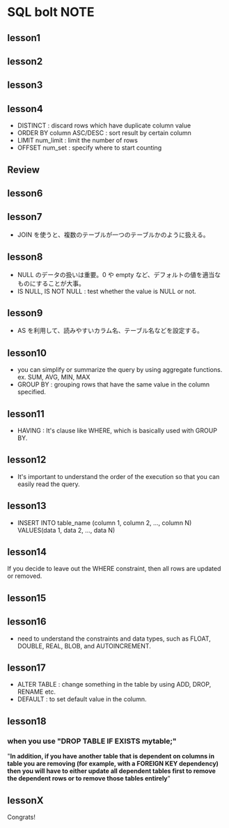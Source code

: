 # SQL bolt NOTE

## lesson1

## lesson2

## lesson3

## lesson4

- DISTINCT : discard rows which have duplicate column value
- ORDER BY column ASC/DESC : sort result by certain column
- LIMIT num_limit : limit the number of rows
- OFFSET num_set : specify where to start counting

## Review

## lesson6

## lesson7

- JOIN を使うと、複数のテーブルが一つのテーブルかのように扱える。

## lesson8

- NULL のデータの扱いは重要。0 や empty など、デフォルトの値を適当なものにすることが大事。
- IS NULL, IS NOT NULL : test whether the value is NULL or not.

## lesson9

- AS を利用して、読みやすいカラム名、テーブル名などを設定する。

## lesson10

- you can simplify or summarize the query by using aggregate functions. ex. SUM, AVG, MIN, MAX
- GROUP BY : grouping rows that have the same value in the column specified.

## lesson11

- HAVING : It's clause like WHERE, which is basically used with GROUP BY.

## lesson12

- It's important to understand the order of the execution so that you can easily read the query.

## lesson13

- INSERT INTO table_name (column 1, column 2, ..., column N) VALUES(data 1, data 2, ..., data N)

## lesson14

If you decide to leave out the WHERE constraint, then all rows are updated or removed.

## lesson15

## lesson16

- need to understand the constraints and data types, such as FLOAT, DOUBLE, REAL, BLOB, and AUTOINCREMENT.

## lesson17

- ALTER TABLE : change something in the table by using ADD, DROP, RENAME etc.
- DEFAULT : to set default value in the column.

## lesson18

### when you use "DROP TABLE IF EXISTS mytable;"

"**In addition, if you have another table that is dependent on columns in table you are removing (for example, with a FOREIGN KEY dependency) then you will have to either update all dependent tables first to remove the dependent rows or to remove those tables entirely**"

## lessonX

Congrats!
